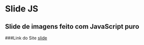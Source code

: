 # Slide JS
## Slide de imagens feito com JavaScript puro

###Link do Site
[slide](https://leofardo.github.io/slide-js/)
